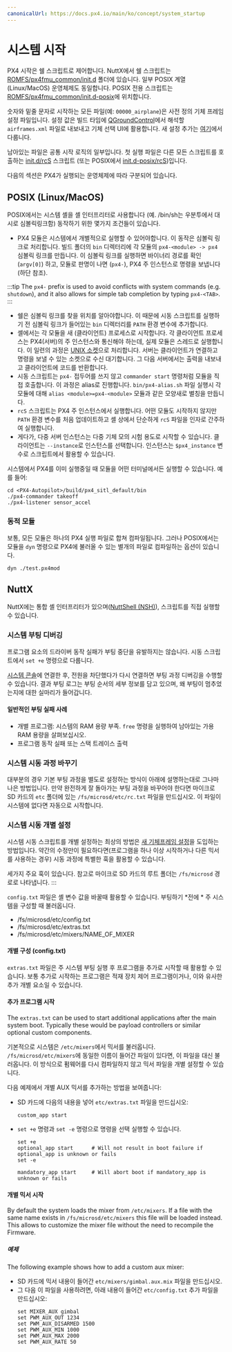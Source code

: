 ```yaml
---
canonicalUrl: https://docs.px4.io/main/ko/concept/system_startup
---
```


# 시스템 시작

PX4 시작은 쉘 스크립트로 제어합니다. NuttX에서 쉘 스크립트는 [ROMFS/px4fmu_common/init.d](https://github.com/PX4/PX4-Autopilot/tree/master/ROMFS/px4fmu_common/init.d) 폴더에 있습니다. 일부 POSIX 계열(Linux/MacOS) 운영체제도 동일합니다. POSIX 전용 스크립트는 [ROMFS/px4fmu_common/init.d-posix](https://github.com/PX4/PX4-Autopilot/tree/master/ROMFS/px4fmu_common/init.d-posix)에 위치합니다.

숫자와 밑줄 문자로 시작하는 모든 파일(예: `00000_airplane`)은 사전 정의 기체 프레임 설정 파일입니다. 설정 값은 빌드 타임에 [QGroundControl](http://qgroundcontrol.com)에서 해석할 `airframes.xml` 파일로 내보내고 기체 선택 UI에 활용합니다. 새 설정 추가는 [여기](../dev_airframes/adding_a_new_frame.md)에서 다룹니다.

남아있는 파일은 공통 시작 로직의 일부입니다. 첫 실행 파일은 다른 모든 스크립트를 호출하는 [init.d/rcS](https://github.com/PX4/PX4-Autopilot/blob/master/ROMFS/px4fmu_common/init.d/rcS) 스크립트 (또는 POSIX에서 [init.d-posix/rcS](https://github.com/PX4/PX4-Autopilot/blob/master/ROMFS/px4fmu_common/init.d-posix/rcS))입니다.

다음의 섹션은 PX4가 실행되는 운영체제에 따라 구분되어 있습니다.


## POSIX (Linux/MacOS)

POSIX에서는 시스템 셸을 셸 인터프리터로 사용합니다 (예. /bin/sh는 우분투에서 대시로 심볼릭링크함) 동작하기 위한 몇가지 조건들이 있습니다.
- PX4 모듈은 시스템에서 개별적으로 실행할 수 있어야합니다. 이 동작은 심볼릭 링크로 처리합니다. 빌드 폴더의 `bin` 디렉터리에 각 모듈의 `px4-<module> -> px4` 심볼릭 링크를 만듭니다. 이 심볼릭 링크를 실행하면 바이너리 경로를 확인(`argv[0]`) 하고, 모듈로 판명이 나면 (`px4-`), PX4 주 인스턴스로 명령을 보냅니다(하단 참조).

:::tip
The `px4-` prefix is used to avoid conflicts with system commands (e.g. `shutdown`), and it also allows for simple tab completion by typing `px4-<TAB>`.
:::
- 쉘은 심볼릭 링크를 찾을 위치를 알아야합니다. 이 때문에 시동 스크립트를 실행하기 전 심볼릭 링크가 들어있는 `bin` 디렉터리를 `PATH` 환경 변수에 추가합니다.
- 셸에서는 각 모듈을 새 (클라이언트) 프로세스로 시작합니다. 각 클라이언트 프로세스는 PX4(서버)의 주 인스턴스와 통신해야 하는데, 실제 모듈은 스레드로 실행합니다. 이 일련의 과정은 [UNIX 소켓](http://man7.org/linux/man-pages/man7/unix.7.html)으로 처리합니다. 서버는 클라이언트가 연결하고 명령을 보낼 수 있는 소켓으로 수신 대기합니다. 그 다음 서버에서는 출력을 내보내고 클라이언트에 코드를 반환합니다.
- 시동 스크립트는 `px4-` 접두어를 쓰지 않고 `commander start` 명령처럼 모듈을 직접 호출합니다. 이 과정은 alias로 진행합니다. `bin/px4-alias.sh` 파일 실행시 각 모듈에 대해 `alias <module>=px4-<module>` 모듈과 같은 모양새로 별칭을 만듭니다.
- `rcS` 스크립트는 PX4 주 인스턴스에서 실행합니다. 어떤 모듈도 시작하지 않지만 `PATH` 환경 변수를 처음 업데이트하고 셸 상에서 단순하게 `rcS`  파일을 인자로 간주하여 실행합니다.
- 게다가, 다중 서버 인스턴스는 다중 기체 모의 시험 용도로 시작할 수 있습니다. 클라이언트는 `--instance`로 인스턴스를 선택합니다. 인스턴스는 `$px4_instance` 변수로 스크립트에서 활용할 수 있습니다.

시스템에서 PX4를 이미 실행중일 때 모듈을 어떤 터미널에서든 실행할 수 있습니다. 예를 들어:
```
cd <PX4-Autopilot>/build/px4_sitl_default/bin
./px4-commander takeoff
./px4-listener sensor_accel
```

### 동적 모듈

보통, 모든 모듈은 하나의 PX4 실행 파일로 합쳐 컴파일됩니다. 그러나 POSIX에서는 모듈을 `dyn` 명령으로 PX4에 불러올 수 있는 별개의 파일로 컴파일하는 옵션이 있습니다.
```
dyn ./test.px4mod
```

## NuttX

NuttX에는 통합 셸 인터프리터가 있으며([NuttShell (NSH)](https://cwiki.apache.org/confluence/pages/viewpage.action?pageId=139629410)), 스크립트를 직접 실행할 수 있습니다.

### 시스템 부팅 디버깅

프로그램 요소의 드라이버 동작 실패가 부팅 중단을 유발하지는 않습니다. 시동 스크립트에서 `set +e` 명령으로 다룹니다.

[시스템 콘솔](../debug/system_console.md)에 연결한 후, 전원을 차단했다가 다시 연결하면 부팅 과정 디버깅을 수행할 수 있습니다. 결과 부팅 로그는 부팅 순서의 세부 정보를 담고 있으며, 왜 부팅이 멈추었는지에 대한 실마리가 들어갑니다.

#### 일반적인 부팅 실패 사례

  * 개별 프로그램: 시스템의 RAM 용량 부족. `free` 명령을 실행하여 남아있는 가용 RAM 용량을 살펴보십시오.
  * 프로그램 동작 실패 또는 스택 트레이스 출력

### 시스템 시동 과정 바꾸기

대부분의 경우 기본 부팅 과정을 별도로 설정하는 방식이 아래에 설명하는대로 그나마 나은 방법입니다. 만약 완전하게 잘 돌아가는 부팅 과정을 바꾸어야 한다면 마이크로 SD 카드의 `etc` 폴더에 있는 `/fs/microsd/etc/rc.txt` 파일을 만드십시오. 이 파일이 시스템에 없다면 자동으로 시작합니다.

### 시스템 시동 개별 설정

시스템 시동 스크립트를 개별 설정하는 최상의 방법은 [새 기체프레임 설정](../dev_airframes/adding_a_new_frame.md)을 도입하는 방법입니다. 약간의 수정만이 필요하다면(프로그램을 하나 이상 시작하거나 다른 믹서를 사용하는 경우) 시동 과정에 특별한 훅을 활용할 수 있습니다.

세가지 주요 훅이 있습니다. 참고로 마이크로 SD 카드의 루트 폴더는 `/fs/microsd` 경로로 나타냅니다.
:::

`config.txt` 파일은 셸 변수 값을 바꿀때 활용할 수 있습니다. 부팅하기 *전에 * 주 시스템을 구성할 때 불러옵니다.

* /fs/microsd/etc/config.txt
* /fs/microsd/etc/extras.txt
* /fs/microsd/etc/mixers/NAME_OF_MIXER

#### 개별 구성 (config.txt)

`extras.txt` 파일은 주 시스템 부팅 실행 후 프로그램을 추가로 시작할 때 활용할 수 있습니다. 보통 추가로 시작하는 프로그램은 적재 장치 제어 프로그램이거나, 이와 유사한 추가 개별 요소일 수 있습니다.

#### 추가 프로그램 시작

The `extras.txt` can be used to start additional applications after the main system boot. Typically these would be payload controllers or similar optional custom components.

기본적으로 시스템은 `/etc/mixers`에서 믹서를 불러옵니다. `/fs/microsd/etc/mixers`에 동일한 이름이 들어간 파일이 있다면, 이 파일을 대신 불러옵니다. 이 방식으로 펌웨어를 다시 컴파일하지 않고 믹서 파일을 개별 설정할 수 있습니다.

다음 예제에서 개별 AUX 믹서를 추가하는 방법을 보여줍니다:
  * SD 카드에 다음의 내용을 넣어 `etc/extras.txt` 파일을 만드십시오:
    ```
    custom_app start
    ```
  * `set +e` 명령과 `set -e` 명령으로 명령을 선택 실행할 수 있습니다.
    ```
    set +e
    optional_app start      # Will not result in boot failure if optional_app is unknown or fails
    set -e

    mandatory_app start     # Will abort boot if mandatory_app is unknown or fails
    ```

#### 개별 믹서 시작

By default the system loads the mixer from `/etc/mixers`. If a file with the same name exists in `/fs/microsd/etc/mixers` this file will be loaded instead. This allows to customize the mixer file without the need to recompile the Firmware.

##### 예제

The following example shows how to add a custom aux mixer:
  * SD 카드에 믹서 내용이 들어간 `etc/mixers/gimbal.aux.mix` 파일을 만드십시오.
  * 그 다음 이 파일을 사용하려면, 아래 내용이 들어간 `etc/config.txt` 추가 파일을 만드십시오:
    ```
    set MIXER_AUX gimbal
    set PWM_AUX_OUT 1234
    set PWM_AUX_DISARMED 1500
    set PWM_AUX_MIN 1000
    set PWM_AUX_MAX 2000
    set PWM_AUX_RATE 50
    ```
